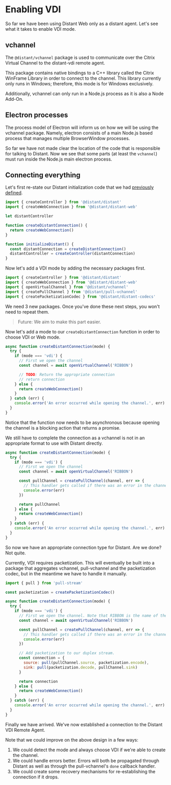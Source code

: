 # Enabling VDI

So far we have been using Distant Web only as a distant agent. Let's see what it takes to enable VDI mode.

## vchannel

The `@distant/vchannel` package is used to communicate over the Citrix Virtual Channel to the distant-vdi remote agent.

This package contains native bindings to a C++ library called the Citrix WinFrame Library in order to connect to the channel. This library currently only runs in Windows; therefore, this mode is for Windows exclusively.

Additionally, vchannel can only run in a Node.js process as it is also a Node Add-On.

## Electron processes

The process model of Electron will inform us on how we will be using the vchannel package. Namely, electron consists of a main Node.js based process that manages multiple BrowserWindow processes.

So far we have not made clear the location of the code that is responsible for talking to Distant. Now we see that some parts (at least the `vchannel`) must run inside the Node.js main electron process.

## Connecting everything

Let's first re-state our Distant initialization code that we had [previously defined](./starting-small).

```javascript
import { createController } from '@distant/distant'
import { createWebConnection } from '@distant/distant-web'

let distantController

function createDistantConnection() {
  return createWebConnection()
}

function initializeDistant() {
  const distantConnection = createDistantConnection()
  distantController = createController(distantConnection)
}
```

Now let's add a VDI mode by adding the necessary packages first.

```javascript {highlight: ['3-5']}
import { createController } from '@distant/distant'
import { createWebConnection } from '@distant/distant-web'
import { openVirtualChannel } from '@distant/vchannel'
import { createPullChannel } from '@distant/pull-vchannel'
import { createPacketizationCodec } from '@distant/distant-codecs'
```

We need 3 new packages. Once you've done these next steps, you won't need to repeat them.

> Future: We aim to make this part easier.

Now let's add a mode to our `createDistantConnection` function in order to choose VDI or Web mode.

```javascript {highlight:['1-9','11-15']}
async function createDistantConnection(mode) {
  try {
    if (mode === 'vdi') {
      // First we open the channel
      const channel = await openVirtualChannel('RIBBON')

      // TODO: Return the appropriate connection
      // return connection
    } else {
      return createWebConnection()
    }
  } catch (err) {
    console.error('An error occurred while opening the channel.', err)
  }
}
```

Notice that the function now needs to be asynchronous because opening the channel is a blocking action that returns a promise.

We still have to complete the connection as a vchannel is not in an appropriate format to use with Distant directly.

```javascript {highlight:['7-10']}
async function createDistantConnection(mode) {
  try {
    if (mode === 'vdi') {
      // First we open the channel
      const channel = await openVirtualChannel('RIBBON')

      const pullChannel = createPullChannel(channel, err => {
        // This handler gets called if there was an error in the channel
        console.error(err)
      })

      return pullChannel
    } else {
      return createWebConnection()
    }
  } catch (err) {
    console.error('An error occurred while opening the channel.', err)
  }
}
```

So now we have an appropriate connection type for Distant. Are we done? Not quite.

Currently, VDI requires packetization. This will eventually be built into a package that aggregates vchannel, pull-vchannel and the packetization codec, but in the meantime we have to handle it manually.

```javascript {highlight:['1-3', '16-20']}
import { pull } from 'pull-stream'

const packetization = createPacketizationCodec()

async function createDistantConnection(mode) {
  try {
    if (mode === 'vdi') {
      // First we open the channel. Note that RIBBON is the name of the channel for Distant VDI.
      const channel = await openVirtualChannel('RIBBON')

      const pullChannel = createPullChannel(channel, err => {
        // This handler gets called if there was an error in the channel
        console.error(err)
      })

      // Add packetization to our duplex stream.
      const connection = {
        source: pull(pullChannel.source, packetization.encode),
        sink: pull(packetization.decode, pullChannel.sink)
      }

      return connection
    } else {
      return createWebConnection()
    }
  } catch (err) {
    console.error('An error occurred while opening the channel.', err)
  }
}
```

Finally we have arrived. We've now established a connection to the Distant VDI Remote Agent.

Note that we could improve on the above design in a few ways:

1. We could detect the mode and always choose VDI if we're able to create the channel.
2. We could handle errors better. Errors will both be propagated through Distant as well as through the pull-vchannel's `done` callback handler.
3. We could create some recovery mechanisms for re-establishing the connection if it drops.

